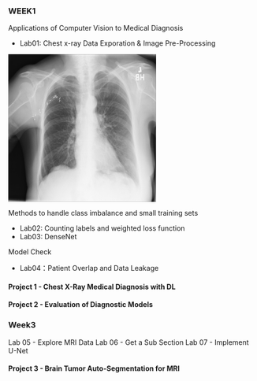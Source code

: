 ### WEEK1 

Applications of Computer Vision to Medical Diagnosis
- Lab01: Chest x-ray Data Exporation & Image Pre-Processing
<img src="xray-image.png" alt="U-net Image" width="300" align="middle"/>

Methods to handle class imbalance and small training sets  
- Lab02: Counting labels and weighted loss function
- Lab03: DenseNet

Model Check
- Lab04：Patient Overlap and Data Leakage

#### Project 1 - Chest X-Ray Medical Diagnosis with DL


#### Project 2 - Evaluation of Diagnostic Models

### Week3
Lab 05 - Explore MRI Data
Lab 06 - Get a Sub Section
Lab 07 - Implement U-Net
#### Project 3 - Brain Tumor Auto-Segmentation for MRI

